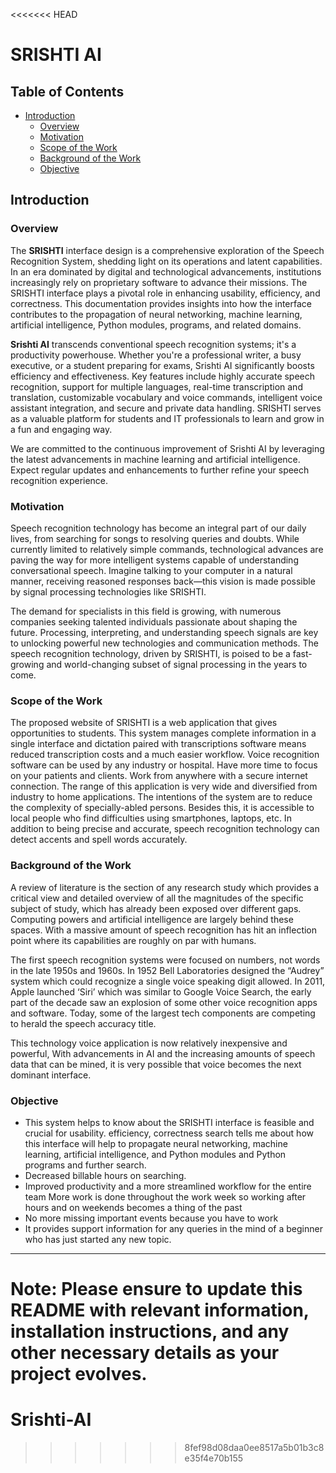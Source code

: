 <<<<<<< HEAD
# SRISHTI AI

## Table of Contents
- [Introduction](#introduction)
  - [Overview](#overview)
  - [Motivation](#motivation)
  - [Scope of the Work](#scope-of-the-work)
  - [Background of the Work](#background-of-the-work)
  - [Objective](#objective)

## Introduction

### Overview

The **SRISHTI** interface design is a comprehensive exploration of the Speech Recognition System, shedding light on its operations and latent capabilities. In an era dominated by digital and technological advancements, institutions increasingly rely on proprietary software to advance their missions. The SRISHTI interface plays a pivotal role in enhancing usability, efficiency, and correctness. This documentation provides insights into how the interface contributes to the propagation of neural networking, machine learning, artificial intelligence, Python modules, programs, and related domains.

**Srishti AI** transcends conventional speech recognition systems; it's a productivity powerhouse. Whether you're a professional writer, a busy executive, or a student preparing for exams, Srishti AI significantly boosts efficiency and effectiveness. Key features include highly accurate speech recognition, support for multiple languages, real-time transcription and translation, customizable vocabulary and voice commands, intelligent voice assistant integration, and secure and private data handling. SRISHTI serves as a valuable platform for students and IT professionals to learn and grow in a fun and engaging way.

We are committed to the continuous improvement of Srishti AI by leveraging the latest advancements in machine learning and artificial intelligence. Expect regular updates and enhancements to further refine your speech recognition experience.

### Motivation

Speech recognition technology has become an integral part of our daily lives, from searching for songs to resolving queries and doubts. While currently limited to relatively simple commands, technological advances are paving the way for more intelligent systems capable of understanding conversational speech. Imagine talking to your computer in a natural manner, receiving reasoned responses back—this vision is made possible by signal processing technologies like SRISHTI.

The demand for specialists in this field is growing, with numerous companies seeking talented individuals passionate about shaping the future. Processing, interpreting, and understanding speech signals are key to unlocking powerful new technologies and communication methods. The speech recognition technology, driven by SRISHTI, is poised to be a fast-growing and world-changing subset of signal processing in the years to come.

### Scope of the Work

The proposed website of SRISHTI is a web application that gives opportunities to students. This system manages complete information in a single interface and dictation paired with transcriptions software means reduced transcription costs and a much easier workflow. Voice recognition software can be used by any industry or hospital. Have more time to focus on your patients and clients. Work from anywhere with a secure internet connection. The range of this application is very wide and diversified from industry to home applications. The intentions of the system are to reduce the complexity of specially-abled persons. Besides this, it is accessible to local people who find difficulties using smartphones, laptops, etc. In addition to being precise and accurate, speech recognition technology can detect accents and spell words accurately.

### Background of the Work

A review of literature is the section of any research study which provides a critical view and detailed overview of all the magnitudes of the specific subject of study, which has already been exposed over different gaps. Computing powers and artificial intelligence are largely behind these spaces. With a massive amount of speech recognition has hit an inflection point where its capabilities are roughly on par with humans.

The first speech recognition systems were focused on numbers, not words in the late 1950s and 1960s. In 1952 Bell Laboratories designed the “Audrey” system which could recognize a single voice speaking digit allowed. In 2011, Apple launched ‘Siri’ which was similar to Google Voice Search, the early part of the decade saw an explosion of some other voice recognition apps and software. Today, some of the largest tech components are competing to herald the speech accuracy title.

This technology voice application is now relatively inexpensive and powerful, With advancements in AI and the increasing amounts of speech data that can be mined, it is very possible that voice becomes the next dominant interface.

### Objective

- This system helps to know about the SRISHTI interface is feasible and crucial for usability. efficiency, correctness search tells me about how this interface will help to propagate neural networking, machine learning, artificial intelligence, and Python modules and Python programs and further search.
- Decreased billable hours on searching.
- Improved productivity and a more streamlined workflow for the entire team More work is done throughout the work week so working after hours and on weekends becomes a thing of the past
- No more missing important events because you have to work
- It provides support information for any queries in the mind of a beginner who has just started any new topic.

---

**Note:** Please ensure to update this README with relevant information, installation instructions, and any other necessary details as your project evolves.
=======
# Srishti-AI
>>>>>>> 8fef98d08daa0ee8517a5b01b3c8e35f4e70b155
